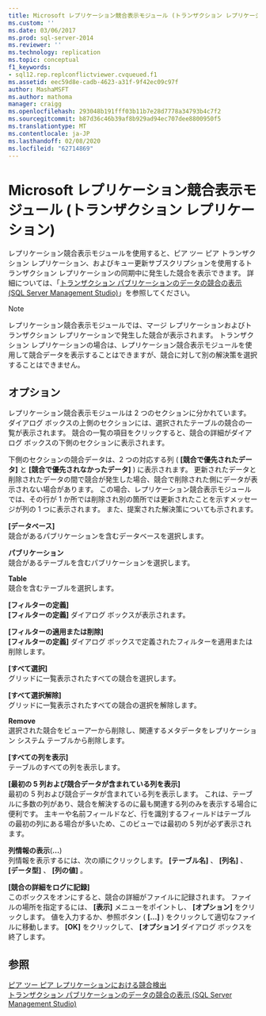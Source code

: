 ```yaml
---
title: Microsoft レプリケーション競合表示モジュール (トランザクション レプリケーション) | Microsoft Docs
ms.custom: ''
ms.date: 03/06/2017
ms.prod: sql-server-2014
ms.reviewer: ''
ms.technology: replication
ms.topic: conceptual
f1_keywords:
- sql12.rep.replconflictviewer.cvqueued.f1
ms.assetid: eec59d8e-cadb-4623-a31f-9f42ec09c97f
author: MashaMSFT
ms.author: mathoma
manager: craigg
ms.openlocfilehash: 293048b191fff03b11b7e28d7778a34793b4c7f2
ms.sourcegitcommit: b87d36c46b39af8b929ad94ec707dee8800950f5
ms.translationtype: MT
ms.contentlocale: ja-JP
ms.lasthandoff: 02/08/2020
ms.locfileid: "62714869"
---
```

# <a name="microsoft-replication-conflict-viewer-transactional-replication"></a>Microsoft レプリケーション競合表示モジュール (トランザクション レプリケーション)
  レプリケーション競合表示モジュールを使用すると、ピア ツー ピア トランザクション レプリケーション、およびキュー更新サブスクリプションを使用するトランザクション レプリケーションの同期中に発生した競合を表示できます。 詳細については、「[トランザクション パブリケーションのデータの競合の表示 &#40;SQL Server Management Studio&#41;](view-data-conflicts-for-transactional-publications-sql-server-management-studio.md)」を参照してください。  
  
> [!NOTE]  
>  レプリケーション競合表示モジュールでは、マージ レプリケーションおよびトランザクション レプリケーションで発生した競合が表示されます。 トランザクション レプリケーションの場合は、レプリケーション競合表示モジュールを使用して競合データを表示することはできますが、競合に対して別の解決策を選択することはできません。  
  
## <a name="options"></a>オプション  
 レプリケーション競合表示モジュールは 2 つのセクションに分かれています。 ダイアログ ボックスの上側のセクションには、選択されたテーブルの競合の一覧が表示されます。 競合の一覧の項目をクリックすると、競合の詳細がダイアログ ボックスの下側のセクションに表示されます。  
  
 下側のセクションの競合データは、2 つの対応する列 ( **[競合で優先されたデータ]** と **[競合で優先されなかったデータ]** ) に表示されます。 更新されたデータと削除されたデータの間で競合が発生した場合、競合で削除された側にデータが表示されない場合があります。 この場合、レプリケーション競合表示モジュールでは、その行が 1 か所では削除され別の箇所では更新されたことを示すメッセージが列の 1 つに表示されます。 また、提案された解決策についても示されます。  
  
 **[データベース]**  
 競合があるパブリケーションを含むデータベースを選択します。  
  
 **パブリケーション**  
 競合があるテーブルを含むパブリケーションを選択します。  
  
 **Table**  
 競合を含むテーブルを選択します。  
  
 **[フィルターの定義]**  
 **[フィルターの定義]** ダイアログ ボックスが表示されます。  
  
 **[フィルターの適用または削除]**  
 **[フィルターの定義]** ダイアログ ボックスで定義されたフィルターを適用または削除します。  
  
 **[すべて選択]**  
 グリッドに一覧表示されたすべての競合を選択します。  
  
 **[すべて選択解除]**  
 グリッドに一覧表示されたすべての競合の選択を解除します。  
  
 **Remove**  
 選択された競合をビューアーから削除し、関連するメタデータをレプリケーション システム テーブルから削除します。  
  
 **[すべての列を表示]**  
 テーブルのすべての列を表示します。  
  
 **[最初の 5 列および競合データが含まれている列を表示]**  
 最初の 5 列および競合データが含まれている列を表示します。 これは、テーブルに多数の列があり、競合を解決するのに最も関連する列のみを表示する場合に便利です。 主キーや名前フィールドなど、行を識別するフィールドはテーブルの最初の列にある場合が多いため、このビューでは最初の 5 列が必ず表示されます。  
  
 **列情報の表示**(**...**)  
 列情報を表示するには、次の順にクリックします。 **[テーブル名]** 、 **[列名]** 、 **[データ型]** 、 **[列の値]** 。  
  
 **[競合の詳細をログに記録]**  
 このボックスをオンにすると、競合の詳細がファイルに記録されます。 ファイルの場所を指定するには、 **[表示]** メニューをポイントし、 **[オプション]** をクリックします。 値を入力するか、参照ボタン ( **[...]** ) をクリックして適切なファイルに移動します。 **[OK]** をクリックして、 **[オプション]** ダイアログ ボックスを終了します。  
  
## <a name="see-also"></a>参照  
 [ピア ツー ピア レプリケーションにおける競合検出](transactional/peer-to-peer-conflict-detection-in-peer-to-peer-replication.md)   
 [トランザクション パブリケーションのデータの競合の表示 &#40;SQL Server Management Studio&#41;](view-data-conflicts-for-transactional-publications-sql-server-management-studio.md)  
  
  
